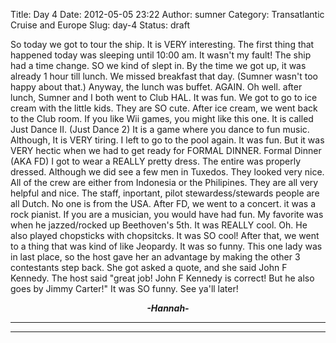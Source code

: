 Title: Day 4
Date: 2012-05-05 23:22
Author: sumner
Category: Transatlantic Cruise and Europe
Slug: day-4
Status: draft

So today we got to tour the ship. It is VERY interesting. The first
thing that happened today was sleeping until 10:00 am. It wasn't my
fault! The ship had a time change. SO we kind of slept in. By the time
we got up, it was already 1 hour till lunch. We missed breakfast that
day. (Sumner wasn't too happy about that.) Anyway, the lunch was buffet.
AGAIN. Oh well. after lunch, Sumner and I both went to Club HAL. It was
fun. We got to go to ice cream with the little kids. They are SO cute.
After ice cream, we went back to the Club room. If you like Wii games,
you might like this one. It is called Just Dance II. (Just Dance 2) It
is a game where you dance to fun music. Although, It is VERY tiring. I
left to go to the pool again. It was fun. But it was VERY hectic when we
had to get ready for FORMAL DINNER. Formal Dinner (AKA FD) I got to wear
a REALLY pretty dress. The entire was properly dressed. Although we did
see a few men in Tuxedos. They looked very nice. All of the crew are
either from Indonesia or the Philipines. They are all very helpful and
nice. The staff, inportant, pilot stewardess/stewards people are all
Dutch. No one is from the USA. After FD, we went to a concert. it was a
rock pianist. If you are a musician, you would have had fun. My favorite
was when he jazzed/rocked up Beethoven's 5th. It was REALLY cool. Oh. He
also played chopsticks with chopsitcks. It was SO cool! After that, we
went to a thing that was kind of like Jeopardy. It was so funny. This
one lady was in last place, so the host gave her an advantage by making
the other 3 contestants step back. She got asked a quote, and she said
John F Kennedy. The host said "great job! John F Kennedy is correct! But
he also goes by Jimmy Carter!" It was SO funny. See ya'll later!

  

<div align="CENTER">

***-Hannah-***

</div>

***  
***

